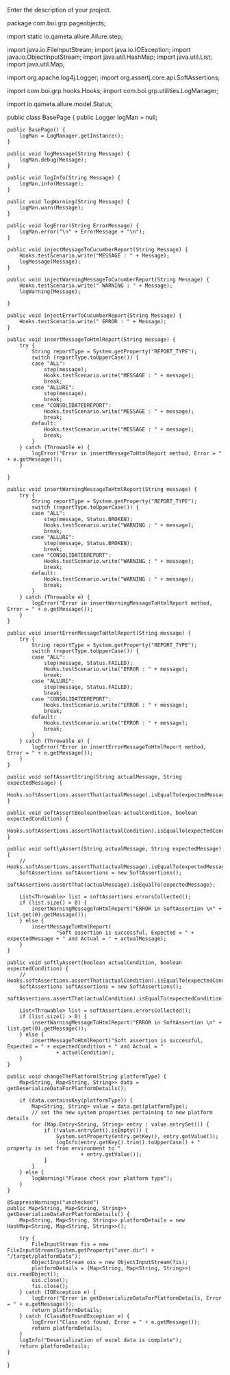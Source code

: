 Enter the description of your project.


package com.boi.grp.pageobjects;

import static io.qameta.allure.Allure.step;

import java.io.FileInputStream;
import java.io.IOException;
import java.io.ObjectInputStream;
import java.util.HashMap;
import java.util.List;
import java.util.Map;

import org.apache.log4j.Logger;
import org.assertj.core.api.SoftAssertions;

import com.boi.grp.hooks.Hooks;
import com.boi.grp.utilities.LogManager;

import io.qameta.allure.model.Status;

public class BasePage {
	public Logger logMan = null;

	public BasePage() {
		logMan = LogManager.getInstance();
	}

	public void logMessage(String Message) {
		logMan.debug(Message);
	}

	public void logInfo(String Message) {
		logMan.info(Message);
	}

	public void logWarning(String Message) {
		logMan.warn(Message);
	}

	public void logError(String ErrorMessage) {
		logMan.error("\n" + ErrorMessage + "\n");
	}

	public void injectMessageToCucumberReport(String Message) {
		Hooks.testScenario.write("MESSAGE : " + Message);
		logMessage(Message);
	}

	public void injectWarningMessageToCucumberReport(String Message) {
		Hooks.testScenario.write(" WARNING : " + Message);
		logWarning(Message);

	}

	public void injectErrorToCucumberReport(String Message) {
		Hooks.testScenario.write(" ERROR : " + Message);
	}

	public void insertMessageToHtmlReport(String message) {
		try {
			String reportType = System.getProperty("REPORT_TYPE");
			switch (reportType.toUpperCase()) {
			case "ALL":
				step(message);
				Hooks.testScenario.write("MESSAGE : " + message);
				break;
			case "ALLURE":
				step(message);
				break;
			case "CONSOLIDATEDREPORT":
				Hooks.testScenario.write("MESSAGE : " + message);
				break;
			default:
				Hooks.testScenario.write("MESSAGE : " + message);
				break;
			}
		} catch (Throwable e) {
			logError("Error in insertMessageToHtmlReport method, Error = " + e.getMessage());
		}

	}

	public void insertWarningMessageToHtmlReport(String message) {
		try {
			String reportType = System.getProperty("REPORT_TYPE");
			switch (reportType.toUpperCase()) {
			case "ALL":
				step(message, Status.BROKEN);
				Hooks.testScenario.write("WARNING : " + message);
				break;
			case "ALLURE":
				step(message, Status.BROKEN);
				break;
			case "CONSOLIDATEDREPORT":
				Hooks.testScenario.write("WARNING : " + message);
				break;
			default:
				Hooks.testScenario.write("WARNING : " + message);
				break;
			}
		} catch (Throwable e) {
			logError("Error in insertWarningMessageToHtmlReport method, Error = " + e.getMessage());
		}
	}

	public void insertErrorMessageToHtmlReport(String message) {
		try {
			String reportType = System.getProperty("REPORT_TYPE");
			switch (reportType.toUpperCase()) {
			case "ALL":
				step(message, Status.FAILED);
				Hooks.testScenario.write("ERROR : " + message);
				break;
			case "ALLURE":
				step(message, Status.FAILED);
				break;
			case "CONSOLIDATEDREPORT":
				Hooks.testScenario.write("ERROR : " + message);
				break;
			default:
				Hooks.testScenario.write("ERROR : " + message);
				break;
			}
		} catch (Throwable e) {
			logError("Error in insertErrorMessageToHtmlReport method, Error = " + e.getMessage());
		}
	}

	public void softAssertString(String actualMessage, String expectedMessage) {
		Hooks.softAssertions.assertThat(actualMessage).isEqualTo(expectedMessage);
	}

	public void softAssertBoolean(boolean actualCondition, boolean expectedCondition) {
		Hooks.softAssertions.assertThat(actualCondition).isEqualTo(expectedCondition);
	}

	public void softlyAssert(String actualMessage, String expectedMessage) {
		// Hooks.softAssertions.assertThat(actualMessage).isEqualTo(expectedMessage);
		SoftAssertions softAssertions = new SoftAssertions();
		softAssertions.assertThat(actualMessage).isEqualTo(expectedMessage);

		List<Throwable> list = softAssertions.errorsCollected();
		if (list.size() > 0) {
			insertWarningMessageToHtmlReport("ERROR in SoftAssertion \n" + list.get(0).getMessage());
		} else {
			insertMessageToHtmlReport(
					"Soft assertion is successful, Expected = " + expectedMessage + " and Actual = " + actualMessage);
		}
	}

	public void softlyAssert(boolean actualCondition, boolean expectedCondition) {
		// Hooks.softAssertions.assertThat(actualCondition).isEqualTo(expectedCondition);
		SoftAssertions softAssertions = new SoftAssertions();
		softAssertions.assertThat(actualCondition).isEqualTo(expectedCondition);

		List<Throwable> list = softAssertions.errorsCollected();
		if (list.size() > 0) {
			insertWarningMessageToHtmlReport("ERROR in SoftAssertion \n" + list.get(0).getMessage());
		} else {
			insertMessageToHtmlReport("Soft assertion is successful, Expected = " + expectedCondition + " and Actual = "
					+ actualCondition);
		}
	}

	public void changeThePlatform(String platformType) {
		Map<String, Map<String, String>> data = getDeserializeDataForPlatformDetails();

		if (data.containsKey(platformType)) {
			Map<String, String> value = data.get(platformType);
			// set the new system properties pertaining to new platform details
			for (Map.Entry<String, String> entry : value.entrySet()) {
				if (!value.entrySet().isEmpty()) {
					System.setProperty(entry.getKey(), entry.getValue());
					logInfo(entry.getKey().trim().toUpperCase() + " property is set from environment to "
							+ entry.getValue());
				}
			}
		} else {
			logWarning("Please check your platform type");
		}
	}

	@SuppressWarnings("unchecked")
	public Map<String, Map<String, String>> getDeserializeDataForPlatformDetails() {
		Map<String, Map<String, String>> platformDetails = new HashMap<String, Map<String, String>>();

		try {
			FileInputStream fis = new FileInputStream(System.getProperty("user.dir") + "/target/platformData");
			ObjectInputStream ois = new ObjectInputStream(fis);
			platformDetails = (Map<String, Map<String, String>>) ois.readObject();
			ois.close();
			fis.close();
		} catch (IOException e) {
			logError("Error in getDeserializeDataForPlatformDetails, Error = " + e.getMessage());
			return platformDetails;
		} catch (ClassNotFoundException e) {
			logError("Class not found, Error = " + e.getMessage());
			return platformDetails;
		}
		logInfo("Deserialization of excel data is complete");
		return platformDetails;
	}

}

